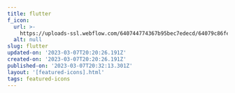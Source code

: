 ```yaml
---
title: flutter
f_icon:
  url: >-
    https://uploads-ssl.webflow.com/640744774367b95bec7edecd/64079c86fe9fcd0099580c7c_icon-flutter.svg
  alt: null
slug: flutter
updated-on: '2023-03-07T20:20:26.191Z'
created-on: '2023-03-07T20:20:26.191Z'
published-on: '2023-03-07T20:32:13.301Z'
layout: '[featured-icons].html'
tags: featured-icons
---
```



